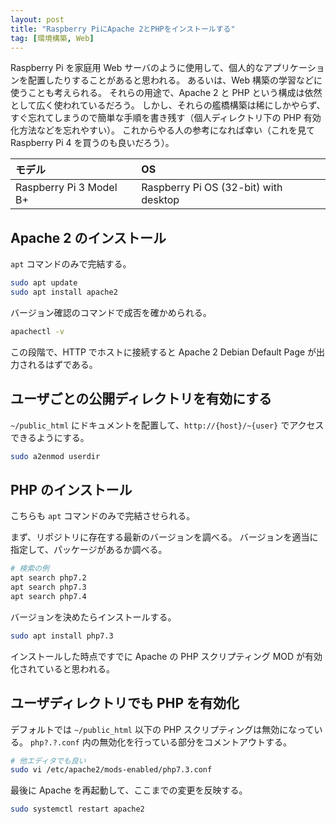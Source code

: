 ```yaml
---
layout: post
title: "Raspberry PiにApache 2とPHPをインストールする"
tag: [環境構築, Web]
---
```


Raspberry Pi を家庭用 Web サーバのように使用して、個人的なアプリケーションを配置したりすることがあると思われる。
あるいは、Web 構築の学習などに使うことも考えられる。
それらの用途で、Apache 2 と PHP という構成は依然として広く使われているだろう。
しかし、それらの艦橋構築は稀にしかやらず、すぐ忘れてしまうので簡単な手順を書き残す（個人ディレクトリ下の PHP 有効化方法などを忘れやすい）。
これからやる人の参考になれば幸い（これを見て Raspberry Pi 4 を買うのも良いだろう）。

| モデル                  | OS                                    |
| :---------------------- | :------------------------------------ |
| Raspberry Pi 3 Model B+ | Raspberry Pi OS (32-bit) with desktop |

## Apache 2 のインストール

`apt` コマンドのみで完結する。

```sh
sudo apt update
sudo apt install apache2
```

バージョン確認のコマンドで成否を確かめられる。

```sh
apachectl -v
```

この段階で、HTTP でホストに接続すると Apache 2 Debian Default Page が出力されるはずである。

## ユーザごとの公開ディレクトリを有効にする

`~/public_html` にドキュメントを配置して、`http://{host}/~{user}` でアクセスできるようにする。

```sh
sudo a2enmod userdir
```

## PHP のインストール

こちらも `apt` コマンドのみで完結させられる。

まず、リポジトリに存在する最新のバージョンを調べる。
バージョンを適当に指定して、パッケージがあるか調べる。

```sh
# 検索の例
apt search php7.2
apt search php7.3
apt search php7.4
```

バージョンを決めたらインストールする。

```sh
sudo apt install php7.3
```

インストールした時点ですでに Apache の PHP スクリプティング MOD が有効化されていると思われる。

## ユーザディレクトリでも PHP を有効化

デフォルトでは `~/public_html` 以下の PHP スクリプティングは無効になっている。
`php?.?.conf` 内の無効化を行っている部分をコメントアウトする。

```sh
# 他エディタでも良い
sudo vi /etc/apache2/mods-enabled/php7.3.conf
```

最後に Apache を再起動して、ここまでの変更を反映する。

```sh
sudo systemctl restart apache2
```
